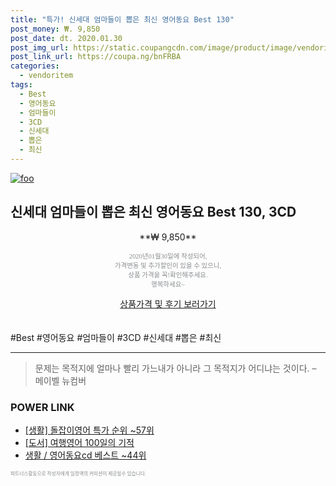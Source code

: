 ```yaml
--- 
title: "특가! 신세대 엄마들이 뽑은 최신 영어동요 Best 130" 
post_money: ₩. 9,850 
post_date: dt. 2020.01.30 
post_img_url: https://static.coupangcdn.com/image/product/image/vendoritem/2016/06/27/3009418666/067f2265-3e83-4780-b2db-9e4fccc23d15.jpg 
post_link_url: https://coupa.ng/bnFRBA 
categories: 
  - vendoritem 
tags: 
  - Best 
  - 영어동요 
  - 엄마들이 
  - 3CD 
  - 신세대 
  - 뽑은 
  - 최신 
--- 
```

[![foo](https://static.coupangcdn.com/image/product/image/vendoritem/2016/06/27/3009418666/067f2265-3e83-4780-b2db-9e4fccc23d15.jpg)](https://coupa.ng/bnFRBA) 

## 신세대 엄마들이 뽑은 최신 영어동요 Best 130, 3CD 
<p style="text-align: center;">**₩ 9,850**</p> 
<p style="text-align: center;"><span style="color: #898c8f; font-family: Georgia,Times,serif; font-size: 0.75em;">2020년01월30일에 작성되어, <br>가격변동 및 추가할인이 있을 수 있으니,<br> 상품 가격을 꼭!확인해주세요.<br>행복하세요~</span> 
</p>	 
<div markdown="0" style="text-align: center;"><a href="https://coupa.ng/bnFRBA" class="btn btn--success">상품가격 및 후기 보러가기</a></div> 
<br><br> 
  #Best #영어동요 #엄마들이 #3CD #신세대 #뽑은 #최신 
<hr> 

> 문제는 목적지에 얼마나 빨리 가느내가 아니라 그 목적지가 어디냐는 것이다. – 메이벨 뉴컴버 


### POWER LINK

* <a href="https://blog.naver.com/sakai111/221783517554" target="_blank"> [생활] 돌잡이영어 특가 순위 ~57위</a>
* <a href="https://blog.naver.com/santokki14/221785488327" target="_blank">[도서] 여행영어 100일의 기적</a>
* <a href="https://blog.naver.com/santokki14/221789555864" target="_blank">생활 / 영어동요cd 베스트 ~44위</a>

<span style="color: #898c8f; font-family: Georgia,Times,serif; font-size: 0.55em;">파트너스활동으로 작성자에게 일정액의 커미션이 제공될수 있습니다.</span> 
